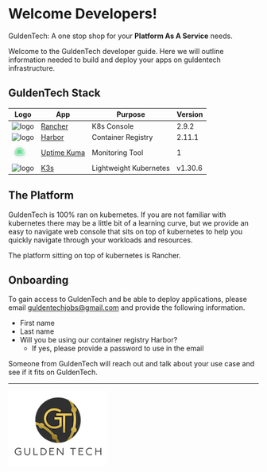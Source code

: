 # Welcome Developers!

GuldenTech: A one stop shop for your **Platform As A Service** needs.

Welcome to the GuldenTech developer guide. Here we will outline information needed to build and deploy your apps on guldentech infrastructure.

## GuldenTech Stack

| Logo | App | Purpose | Version | 
| --- | --- | --- | --- |
| ![logo](https://www.rancher.com/assets/img/favicon.png) | [Rancher](https://rancher.dropbear-eel.ts.net/) | K8s Console | 2.9.2 |
| ![logo](https://goharbor.io/favicon.svg) | [Harbor](https://harbor.guldentech.com/) | Container Registry | 2.11.1 |
| ![logo](_media/kuma.png) | [Uptime Kuma](https://kuma.guldentech.com/) | Monitoring Tool | 1 |
| ![logo](https://k3s.io/img/k3s-logo-light.svg) | [K3s](https://k3s.io) | Lightweight Kubernetes | v1.30.6 |

## The Platform

GuldenTech is 100% ran on kubernetes. If you are not familiar with kubernetes there may be a little bit of a learning curve, but we provide an easy to navigate web console that sits on top of kubernetes to help you quickly navigate through your workloads and resources.

The platform sitting on top of kubernetes is Rancher.

## Onboarding

To gain access to GuldenTech and be able to deploy applications, please email [guldentechjobs@gmail.com](mailto:guldentechjobs@gmail.com) and provide the following information.

* First name
* Last name
* Will you be using our container registry Harbor?
    * If yes, please provide a password to use in the email

Someone from GuldenTech will reach out and talk about your use case and see if it fits on GuldenTech.

<hr>

![logo](_media/gt-words.jpg)
